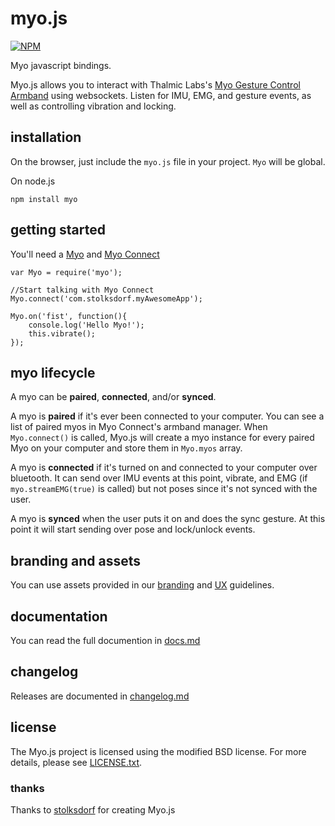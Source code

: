 # myo.js
[![NPM](https://nodei.co/npm/myo.png)](https://nodei.co/npm/myo/)

Myo javascript bindings.

Myo.js allows you to interact with Thalmic Labs's [Myo Gesture Control Armband](http://myo.com) using websockets. Listen for IMU, EMG, and gesture events, as well as controlling vibration and locking.

## installation
On the browser, just include the `myo.js` file in your project. `Myo` will be global.

On node.js

	npm install myo


## getting started
You'll need a [Myo](http://myo.com) and [Myo Connect](https://developer.thalmic.com/downloads)

	var Myo = require('myo');

	//Start talking with Myo Connect
	Myo.connect('com.stolksdorf.myAwesomeApp');

	Myo.on('fist', function(){
		console.log('Hello Myo!');
		this.vibrate();
	});




## myo lifecycle
A myo can be **paired**, **connected**, and/or **synced**.

A myo is **paired** if it's ever been connected to your computer. You can see a list of paired myos in Myo Connect's armband manager. When `Myo.connect()` is called, Myo.js will create a myo instance for every paired Myo on your computer and store them in `Myo.myos` array.

A myo is **connected** if it's turned on and connected to your computer over bluetooth. It can send over IMU events at this point, vibrate, and EMG (if `myo.streamEMG(true)` is called) but not poses since it's not synced with the user.

A myo is **synced** when the user puts it on and does the sync gesture. At this point it will start sending over pose and lock/unlock events.




## branding and assets
You can use assets provided in our [branding](https://developer.thalmic.com/branding/) and [UX](https://developer.thalmic.com/ux/) guidelines.

## documentation
You can read the full documention in [docs.md](docs.md)

## changelog
Releases are documented in [changelog.md](changelog.md)

## license
The Myo.js project is licensed using the modified BSD license. For more details, please see [LICENSE.txt](LICENSE.txt).

### thanks
Thanks to [stolksdorf](https://github.com/stolksdorf) for creating Myo.js
